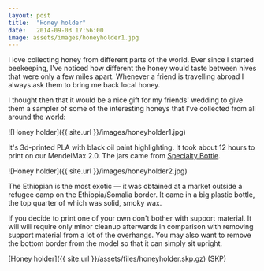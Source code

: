 ```yaml
---
layout: post
title:  "Honey holder"
date:   2014-09-03 17:56:00
image: assets/images/honeyholder1.jpg
---
```


I love collecting honey from different parts of the world. Ever since I started beekeeping, I've noticed how different the honey would taste between hives that were only a few miles apart. Whenever a friend is travelling abroad I always ask them to bring me back local honey.

I thought then that it would be a nice gift for my friends' wedding to give them a sampler of some of the interesting honeys that I've collected from all around the world:

![Honey holder]({{ site.url }}/images/honeyholder1.jpg)

It's 3d-printed PLA with black oil paint highlighting. It took about 12 hours to print on our MendelMax 2.0. The jars came from [Specialty Bottle](http://www.specialtybottle.com/).

![Honey holder]({{ site.url }}/images/honeyholder2.jpg)

The Ethiopian is the most exotic — it was obtained at a market outside a refugee camp on the Ethiopia/Somalia border. It came in a big plastic bottle, the top quarter of which was solid, smoky wax.

If you decide to print one of your own don't bother with support material. It will will require only minor cleanup afterwards in comparison with removing support material from a lot of the overhangs. You may also want to remove the bottom border from the model so that it can simply sit upright.

[Honey holder]({{ site.url }}/assets/files/honeyholder.skp.gz) (SKP)
